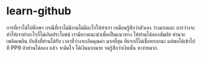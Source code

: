 # learn-github

การที่เราได้ไปศึกษา กรณีที่เราไม่มีงานไม่มีอะไรให้ทำเรา เหมือนรู้สึกว่าตัวเอง ว่างมากและ การว่างจะทำให้เราทำอะไรก็ไม่เกิดประโยชน์ เรามีทางแนะนำเพื่อเป็นแนวทาง ให้ท่านได้ลองสัมผัส ท่านจะเพลิดเพลิน กับสิ่งที่ท่านได้รับ เวลาที่ว่างจะเกิดคุณค่า มากที่สุด ทีแรกก็ไม่เชื่อหรอกนะ แต่พอได้เข้าไป ที PP9 ถ้าท่านได้ลอง แล้ว จะติดใจ ได้เงินมากมาย จนรู้สึกว่าเงินนั้น หาง่ายมาก.
